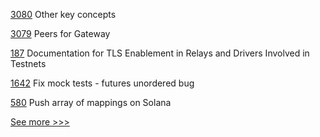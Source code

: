 
[3080](https://github.com/hyperledger/fabric/pull/3080) Other key concepts

[3079](https://github.com/hyperledger/fabric/pull/3079) Peers for Gateway

[187](https://github.com/hyperledger-labs/weaver-dlt-interoperability/pull/187) Documentation for TLS Enablement in Relays and Drivers Involved in Testnets

[1642](https://github.com/hyperledger/iroha/pull/1642) Fix mock tests - futures unordered bug

[580](https://github.com/hyperledger-labs/solang/pull/580) Push array of mappings on Solana


[See more >>>](https://start-here.hyperledger.org/pull-requests)
